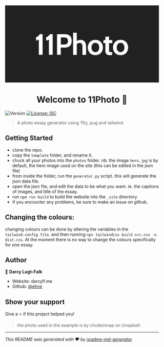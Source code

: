 <p>
  <img alt="logo" src="11photo-logo.png" align="center"/>
</p>
<h1 align="center">
  Welcome to 11Photo 👋
</h1>
<p>
  <img alt="Version" src="https://img.shields.io/badge/version-0.1.0-blue.svg?cacheSeconds=2592000" />
  <a href="#" target="_blank">
    <img alt="License: ISC" src="https://img.shields.io/badge/License-ISC-yellow.svg" />
  </a>
</p>

> A photo essay generator using 11ty, pug and tailwind

## Getting Started
*   clone the repo.
*   copy the `template` folder, and rename it.
*   chuck all your photos into the `photos` folder. nb: the image `hero.jpg` is by default, the hero image used on the site (this can be edited in the json file)
*   from inside the folder, run the `generator.py` script. this will generate the json data file.
*   open the json file, and edit the data to be what you want. ie. the captions of images, and title of the essay.
*   run `npm run build` to build the website into the `_site` directory.
*   if you encounter any problems, be sure to make an issue on github.
## Changing the colours:
changing colours can be done by altering the variables in the `tailwind.config file`. and then running `npx tailwindcss build src.css -o dist.css`.
At the moment there is no way to change the colours specifically for one essay.
## Author

👤 **Darcy Lugt-Falk**

* Website: darcylf.me
* Github: [@ehne](https://github.com/ehne)

## Show your support

Give a ⭐️ if this project helped you!

> the photo used in the example is by chuttersnap on Unsplash
***
_This README was generated with ❤️ by [readme-md-generator](https://github.com/kefranabg/readme-md-generator)_
